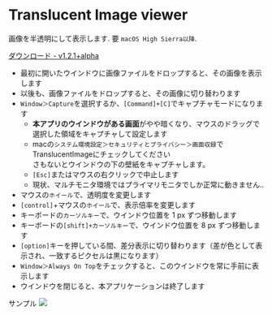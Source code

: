 # Translucent Image viewer

画像を半透明にして表示します. 要 `macOS High Sierra以降`.

<a href="https://github.com/syam8192/TranslucentImage/releases/download/1.2.1-alpha/TranslucentImage_1_2_1_alpha.zip">ダウンロード - v1.2.1+alpha</a>

- 最初に開いたウインドウに画像ファイルをドロップすると、その画像を表示します
- 以後も、画像ファイルをドロップすると、その画像に切り替わります
- `Window＞Capture`を選択するか、`[Command]+[C]`でキャプチャモードになります
  - <strong>本アプリのウインドウがある画面</strong>がやや暗くなり、マウスのドラッグで選択した領域をキャプチャして設定します
  - macの`システム環境設定＞セキュリティとプライバシー＞画面収録`でTranslucentImageにチェックしてください<br>さもないとウインドウの下の壁紙をキャプチャします。
  - `[Esc]`またはマウスの右クリックで中止します
  - 現状、マルチモニタ環境ではプライマリモニタでしか正常に動きません..
- マウスの`ホイール`で、透明度を変更します
- `[control]`+マウスの`ホイール`で、表示倍率を変更します
- キーボードの`カーソルキー`で、ウインドウ位置を 1 px ずつ移動します
- キーボードの`[shift]+カーソルキー`で、ウインドウ位置を 8 px ずつ移動します
- `[option]`キーを押している間、差分表示に切り替わります（差が色として表示され、一致するピクセルは黒になります）
- `Window＞Always On Top`をチェックすると、このウインドウを常に手前に表示します
- ウインドウを閉じると、本アプリケーションは終了します


サンプル
<img src="https://user-images.githubusercontent.com/1811412/105612491-df570d80-5dff-11eb-84a7-ae0230a6ab18.gif"/>
